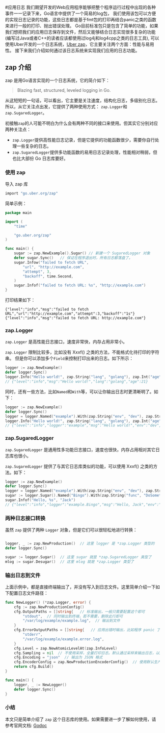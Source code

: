 #应用日志
我们期望开发的Web应用程序能够把整个程序运行过程中出现的各种事件一一记录下来，Go语言中提供了一个简易的log包，
我们使用该包可以方便的实现日志记录的功能，这些日志都是基于fmt包的打印再结合panic之类的函数来进行一般的打印、抛出错误处理。
Go目前标准包只是包含了简单的功能，如果我们想把我们的应用日志保存到文件，然后又能够结合日志实现很多复杂的功能
(编写过Java或者C++的读者应该都使用过log4j和log4cpp之类的日志工具),
可以使用Uber开发的一个日志系统，[Uber zap](https://github.com/uber-go/zap)，它主要关注两个方面：性能与易用性。
接下来我们介绍如何通过该日志系统来实现我们应用的日志功能。


## zap 介绍
zap 是用Go语言实现的一个日志系统，它的简介如下：

> Blazing fast, structured, leveled logging in Go.

从这短短的一句话，可以看出，它主要是关注速度，结构化日志，多级别化日志。所以，从它关注点出发，它提供了两种使用方式：
`zap.Logger`和`zap.SugaredLogger`。

初接触`zap`的人可能不明白为什么会有两种不同的接口来使用。但其实它分别对应两种关注点：
- `zap.Logger`提供高性能日志记录，但是它提供的功能函数很少，需要你自行处理一些复杂的日志。
- `zap.SugaredLogger`提供多功能函数的易用日志记录处理，性能相对稍弱，但也比大部份 Go 日志库要好。


### 使用 zap
导入 zap 库
```sh
import "go.uber.org/zap"
```

简单示例：
```go
package main

import (
	"time"

	"go.uber.org/zap"
)

func main() {
	sugar := zap.NewExample().Sugar() // 新建一个 SugaredLogger 对象
	defer sugar.Sync()   // 保证在程序退出时，所有日志都落盘了。
	sugar.Infow("failed to fetch URL",
		"url", "http://example.com",
		"attempt", 3,
		"backoff", time.Second,
	)
	sugar.Infof("failed to fetch URL: %s", "http://example.com")
}
```
打印结果如下：
```
{"level":"info","msg":"failed to fetch URL","url":"http://example.com","attempt":3,"backoff":"1s"}
{"level":"info","msg":"failed to fetch URL: http://example.com"}
```


### zap.Logger
`zap.Logger` 是高性能日志接口，速度非常快，内存占用非常小。

`zap.Logger` 限制比较多，比如没有 Xxxf() 之类的方法，不能格式化待打印的字符串。
但是你可以添加多个`Field`来控制打印出来的日志。如下所示：
```go
logger := zap.NewExample()
defer logger.Sync()
logger.Info("Hello world!", zap.String("lang", "golang"), zap.Int("age", 21))
// {"level":"info","msg":"Hello world!","lang":"golang","age":21}
```

同时，还有一些方法，比如`Named`和`With`等，可以让你输出日志时更清晰明了。如下：
```go
logger := zap.NewExample()
defer logger.Sync()
logger = logger.Named("example").With(zap.String("env", "dev"), zap.String("version", "1.1.0"))
logger.Info("Hello world!", zap.String("lang", "golang"), zap.Int("age", 21))
// {"level":"info","logger":"example","msg":"Hello world!","env":"dev","version":"1.1.0","lang":"golang","age":21}
```


### zap.SugaredLogger
`zap.SugaredLogger` 是通用性多功能日志接口，速度也很快，内存占用相对其它日志库也很小。

`zap.SugaredLogger` 提供了与其它日志库类似的功能，可以使用 Xxxf() 之类的方法。如下：
```go
logger := zap.NewExample()
defer logger.Sync()
logger = logger.Named("example").With(zap.String("env", "dev"), zap.String("version", "1.1.0"))
sugar := logger.Sugar().Named("Bingo").With(zap.String("func", "DoSomething"))
sugar.Infof("Hello, %s", "Jack")
// {"level":"info","logger":"example.Bingo","msg":"Hello, Jack","env":"dev","version":"1.1.0","func":"DoSomething"}
```


### 两种日志接口转换
虽然 `zap` 提供了两种 `Logger` 对象，但是它们可以很轻松地进行转换：
```go

logger, _ := zap.NewProduction()  // 这里 logger 是 *zap.Logger 类型的
defer logger.Sync()

sugar := logger.Sugar()  // 这里 sugar 就是 *zap.SugaredLogger 类型了
mlog := sugar.Desugar()  // 这里 mlog 就是 *zap.Logger 类型了
```


### 输出日志到文件
上面示例中，都是直接终端输出了，并没有写入到日志文件。这里简单介绍一下如下配置日志文件路径：
```go
func NewLogger() (*zap.Logger, error) {
	cfg := zap.NewProductionConfig()
	cfg.OutputPaths = []string{   // 标准输出，一般只需要配置这个即可
		"stdout",  // 同时输出到终端，若不需要，删除此行即可
		"/var/log/example/example.log",  // 输出到文件
	}
	cfg.ErrorOutputPaths = []string{   // 应用出错时输出，比如程序 panic 了
		"stderr",
		"/var/log/example/example.error.log",
	}
	cfg.Level = zap.NewAtomicLevelAt(zap.InfoLevel)
	cfg.Sampling = nil  // 不使用采样，全量打印日志。默认通过采样来输出日志，以防止大量相同日志（如错误日志）输出
	cfg.Encoding = "json"  // 输出为 JSON 格式
	cfg.EncoderConfig = zap.NewProductionEncoderConfig()  // 使用默认生产环境日志编码设置
	return cfg.Build()
}

func main() {
	logger, _ := NewLogger()
	defer logger.Sync()
}
```


### 小结
本文只是简单介绍了 `zap` 这个日志库的使用。如果需要进一步了解如何使用，请参考官网文档: [Godoc](https://godoc.org/go.uber.org/zap)
